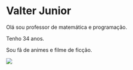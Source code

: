 # Valter Junior 
Olá sou professor de matemática e programação.

Tenho 34 anos.

Sou fã de animes e filme de ficção.

![](https://tenor.com/pt-BR/view/umm-gif-11714145596342171098)

